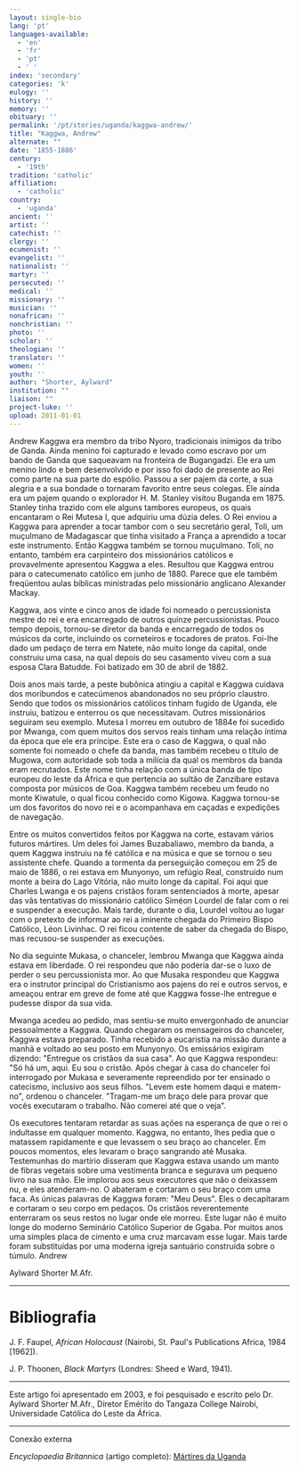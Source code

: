 ```yaml
---
layout: single-bio
lang: 'pt'
languages-available:
  - 'en'
  - 'fr'
  - 'pt'
  - ' '
index: 'secondary'
categories: 'k'
eulogy: ''
history: ''
memory: ''
obituary: ''
permalink: '/pt/stories/uganda/kaggwa-andrew/'
title: "Kaggwa, Andrew"
alternate: ""
date: '1855-1886'
century:
  - '19th'
tradition: 'catholic'
affiliation:
  - 'catholic'
country:
  - 'uganda'
ancient: ''
artist: ''
catechist: ''
clergy: ''
ecumenist: ''
evangelist: ''
nationalist: ''
martyr: ''
persecuted: ''
medical: ''
missionary: ''
musician: ''
nonafrican: ''
nonchristian: ''
photo: ''
scholar: ''
theologian: ''
translator: ''
women: ''
youth: ''
author: "Shorter, Aylward"
institution: ""
liaison: ""
project-luke: ''
upload: 2011-01-01
---
```




Andrew Kaggwa era membro da tribo Nyoro, tradicionais inimigos da tribo de Ganda. Ainda menino foi capturado e levado como escravo por um bando de Ganda que saqueavam na fronteira de Bugangadzi. Ele era um menino lindo e bem desenvolvido e por isso foi dado de presente ao Rei como parte na sua parte do espólio. Passou a ser pajem da corte, a sua alegria e a sua bondade o tornaram favorito entre seus colegas. Ele ainda era um pajem quando o explorador H. M. Stanley visitou Buganda em 1875. Stanley tinha trazido com ele alguns tambores europeus, os quais encantaram o Rei Mutesa I, que adquiriu uma dúzia deles. O Rei enviou a Kaggwa para aprender a tocar tambor com o seu secretário geral, Toli, um muçulmano de Madagascar que tinha visitado a França a aprendido a tocar este instrumento.  Então Kaggwa também se tornou muçulmano. Toli, no entanto, também era carpinteiro dos missionários católicos e provavelmente apresentou Kaggwa a eles. Resultou que Kaggwa entrou para o catecumenato católico em junho de 1880. Parece que ele também freqüentou aulas bíblicas ministradas pelo missionário anglicano Alexander Mackay.

Kaggwa, aos vinte e cinco anos de idade foi nomeado o percussionista mestre do rei e era encarregado de outros quinze percussionistas. Pouco tempo depois, tornou-se diretor da banda e encarregado de todos os músicos da corte, incluindo os corneteiros e tocadores de pratos. Foi-lhe dado um pedaço de terra em Natete, não muito longe da capital, onde construiu uma casa, na qual depois do seu casamento viveu com a sua esposa Clara Batudde. Foi batizado em 30 de abril de 1882.

Dois anos mais tarde, a peste bubônica atingiu a capital e Kaggwa cuidava dos moribundos e catecúmenos abandonados no seu próprio claustro. Sendo que todos os missionários católicos tinham fugido de Uganda, ele instruiu, batizou e enterrou os que necessitavam. Outros missionários seguiram seu exemplo. Mutesa I morreu em outubro de 1884e foi sucedido por Mwanga, com quem muitos dos servos reais tinham uma relação íntima da época que ele era príncipe. Este era o caso de Kaggwa, o qual não somente foi nomeado o chefe da banda, mas também recebeu o título de Mugowa, com autoridade sob toda a milícia da qual os membros da banda eram recrutados. Este nome tinha relação com a única banda de tipo europeu do leste da África e que pertencia ao sultão de Zanzibare estava composta por músicos de Goa. Kaggwa também recebeu um feudo no monte Kiwatule, o qual ficou conhecido como Kigowa. Kaggwa tornou-se um dos favoritos do novo rei e o acompanhava em caçadas e expedições de navegação.

Entre os muitos convertidos feitos por Kaggwa na corte, estavam vários futuros mártires. Um deles foi James Buzabaliawo, membro da banda, a quem Kaggwa instruiu na fé católica e na música e que se tornou o seu assistente chefe. Quando a tormenta da perseguição começou em 25 de maio de 1886, o rei estava em Munyonyo, um refúgio Real, construído num monte a beira do Lago Vitória, não muito longe da capital. Foi aqui que Charles Lwanga e os pajens cristãos foram sentenciados à morte, apesar das vãs tentativas do missionário católico Siméon Lourdel de falar com o rei e suspender a execução. Mais tarde, durante o dia, Lourdel voltou ao lugar com o pretexto de informar ao rei a iminente chegada do Primeiro Bispo Católico, Léon Livinhac. O rei ficou contente de saber da chegada do Bispo, mas recusou-se suspender as execuções.

No dia seguinte Mukasa, o chanceler, lembrou Mwanga que Kaggwa ainda estava em liberdade. O rei respondeu que não poderia dar-se o luxo de perder o seu percussionista mor. Ao que Musaka respondeu que Kaggwa era o instrutor principal do Cristianismo aos pajens do rei e outros servos, e ameaçou entrar em greve de fome até que Kaggwa fosse-lhe entregue e pudesse dispor da sua vida.

Mwanga acedeu ao pedido, mas sentiu-se muito envergonhado de anunciar pessoalmente a Kaggwa. Quando chegaram os mensageiros do chanceler, Kaggwa estava preparado. Tinha recebido a eucaristia na missão durante a manhã e voltado ao seu posto em Munyonyo. Os emissários exigiram dizendo: "Entregue os cristãos da sua casa". Ao que Kaggwa respondeu: "Só há um, aqui. Eu sou o cristão. Após chegar à casa do chanceler foi interrogado por Mukasa e severamente repreendido por ter ensinado o catecismo, inclusivo aos seus filhos. "Levem este homem daqui e matem-no", ordenou o chanceler. "Tragam-me um braço dele para provar que vocês executaram o trabalho. Não comerei até que o veja".

Os executores tentaram retardar as suas ações na esperança de que o rei o indultasse em qualquer momento. Kaggwa, no entanto, lhes pedia que o matassem rapidamente e que levassem o seu braço ao chanceler. Em poucos momentos, eles levaram o braço sangrando até Musaka. Testemunhas do martírio disseram que Kaggwa estava usando um manto de fibras vegetais sobre uma vestimenta branca e segurava um pequeno livro na sua mão. Ele implorou aos seus executores que não o deixassem nu, e eles atenderam-no. O abateram e cortaram o seu braço com uma faca. As únicas palavras de Kaggwa foram: "Meu Deus". Eles o decapitaram e cortaram o seu corpo em pedaços. Os cristãos reverentemente enterraram os seus restos no lugar onde ele morreu. Este lugar não é muito longe do moderno Seminário Católico Superior de Ggaba. Por muitos anos uma simples placa de cimento e uma cruz marcavam esse lugar. Mais tarde foram substituídas por uma moderna igreja santuário construída sobre o túmulo. Andrew

Aylward Shorter M.Afr.

---

# Bibliografia

J. F. Faupel, *African Holocaust* (Nairobi, St. Paul's Publications Africa, 1984 [1962]).

J. P. Thoonen, *Black Martyrs* (Londres: Sheed e Ward, 1941).

---

Este artigo foi apresentado em 2003, e foi pesquisado e escrito pelo Dr. Aylward Shorter M.Afr., Diretor Emérito do Tangaza College Nairobi, Universidade Católica do Leste da África.

---

Conexão externa

*Encyclopaedia Britannica* (artigo completo): [Mártires da Uganda](http://www.britannica.com/EBchecked/topic/612654/Martyrs-of-Uganda)